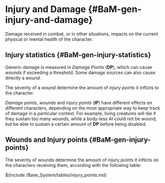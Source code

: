 # Injury and Damage {#BaM-gen-injury-and-damage}

Damage received in combat, or in other situations, impacts on the current
physical or mental health of the character.

## Injury statistics {#BaM-gen-injury-statistics}

Generic damage is measured in _Damage Points_ (**DP**), which can cause
_wounds_ if exceeding a threshold. Some damage sources can also cause directly
a _wound_.

The severity of a _wound_ determine the amount of _injury points_ it inflicts
to the character.

_Damage points_, _wounds_ and _injury points_ (**IP**) have different effects on
different characters, depending on the most appropriate way to keep track of
damage in a particular context. For example, living creatures will die if they
sustain too many _wounds_, while a body-less AI could not be wound, but be
able to sustain a certain amount of **DP** before being disabled.

## Wounds and Injury points {#BaM-gen-injury-points}

The severity of wounds determine the amount of injury points it inflicts on
the characters receiving them, according with the following table:

$(include /Base_System/tables/injury_points.md)
